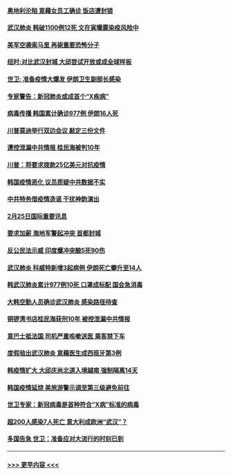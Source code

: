 #### [奥地利沦陷 意藉女员工确诊 饭店遭封锁](../pages/prog202/a102785803.md?t=02261131) 
#### [武汉肺炎 韩破1100例12死 文在寅曝露染疫风险中](../pages/prog202/a102785775.md?t=02261131) 
#### [美军空袭索马里 再毙重要恐怖分子](../pages/prog202/a102785761.md?t=02261131) 
#### [纽时:对比武汉封城 大邱尝试开放或成全球样板](../pages/prog202/a102785567.md?t=02261131) 
#### [世卫: 准备疫情大爆发 伊朗卫生副部长感染](../pages/prog202/a102785718.md?t=02261131) 
#### [专家警告：新冠肺炎或成首个“X疾病”](../pages/prog202/a102785682.md?t=02261131) 
#### [病毒传播 韩国累计确诊977例 伊朗16人死](../pages/prog202/a102785496.md?t=02261131) 
#### [川普莫迪举行双边会议 敲定三份文件](../pages/prog202/a102785486.md?t=02261131) 
#### [遭控泄漏中共情报 桂民海被判10年](../pages/prog202/a102785499.md?t=02261131) 
#### [川普：将要求拨款25亿美元对抗疫情](../pages/prog202/a102785490.md?t=02261131) 
#### [韩国疫情恶化 议员质疑中共数据不实](../pages/prog202/a102785460.md?t=02261131) 
#### [中共特务借疫情造谣 干扰神韵演出](../pages/prog202/a102785446.md?t=02261131) 
#### [2月25日国际重要讯息](../pages/prog202/a102785315.md?t=02261131) 
#### [要求加薪 海地军警起冲突 首都封城](../pages/prog202/a102785256.md?t=02261131) 
#### [反公民法示威 印度爆冲突酿5死90伤](../pages/prog202/a102785244.md?t=02261131) 
#### [武汉肺炎 科威特新增3起病例 伊朗死亡攀升至14人](../pages/prog202/a102785229.md?t=02261131) 
#### [韩武汉肺炎累计977例10死 口罩成标配 国会急消毒](../pages/prog202/a102784917.md?t=02261131) 
#### [大韩空勤人员确诊武汉肺炎 感染路径待查](../pages/prog202/a102785145.md?t=02261131) 
#### [铜锣湾书店桂民海获刑10年 被控泄漏中共情报](../pages/prog202/a102785088.md?t=02261131) 
#### [意巴士抵法国 司机严重咳嗽送医 乘客禁下车](../pages/prog202/a102785016.md?t=02261131) 
#### [度假验出武汉肺炎 意藉医生成西班牙第3例](../pages/prog202/a102785005.md?t=02261131) 
#### [韩疫情扩大 大邱庆尚北道入境越南 强制隔离14天](../pages/prog202/a102784992.md?t=02261131) 
#### [韩国疫情延烧 美旅游警示调至第三级避免前往](../pages/prog202/a102784949.md?t=02261131) 
#### [世卫专家：新冠病毒是首种符合“X病”标准的病毒](../pages/prog202/a102784702.md?t=02261131) 
#### [超200人感染7人死亡 意大利成欧洲“武汉”？](../pages/prog202/a102784822.md?t=02261131) 
#### [多国告急 世卫：准备应对大流行的时刻已到](../pages/prog202/a102784810.md?t=02261131) 

----
#### [ >>> 更早内容 <<< ](../indexes/prog202-earlier.md)
